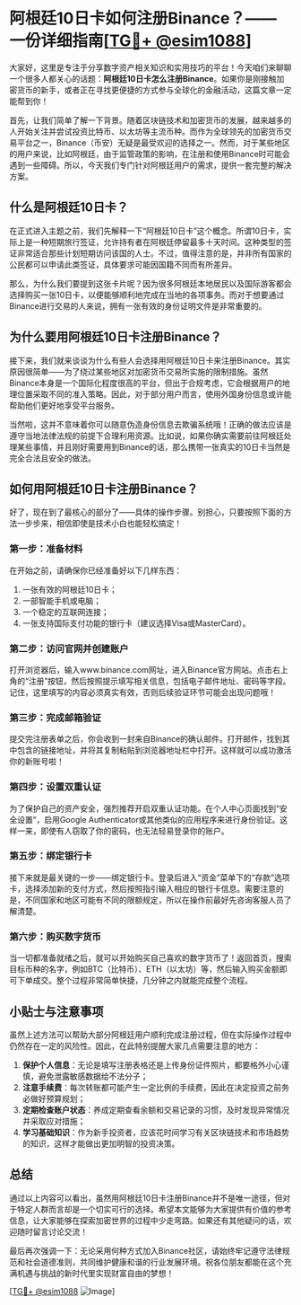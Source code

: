 # 阿根廷10日卡如何注册Binance？——一份详细指南[[TG💪+ @esim1088](https://t.me/s/esim1088)]

大家好，这里是专注于分享数字资产相关知识和实用技巧的平台！今天咱们来聊聊一个很多人都关心的话题：**阿根廷10日卡怎么注册Binance**。如果你是刚接触加密货币的新手，或者正在寻找更便捷的方式参与全球化的金融活动，这篇文章一定能帮到你！

首先，让我们简单了解一下背景。随着区块链技术和加密货币的发展，越来越多的人开始关注并尝试投资比特币、以太坊等主流币种。而作为全球领先的加密货币交易平台之一，Binance（币安）无疑是最受欢迎的选择之一。然而，对于某些地区的用户来说，比如阿根廷，由于监管政策的影响，在注册和使用Binance时可能会遇到一些障碍。所以，今天我们专门针对阿根廷用户的需求，提供一套完整的解决方案。

## 什么是阿根廷10日卡？

在正式进入主题之前，我们先解释一下“阿根廷10日卡”这个概念。所谓10日卡，实际上是一种短期旅行签证，允许持有者在阿根廷停留最多十天时间。这种类型的签证非常适合那些计划短期访问该国的人士。不过，值得注意的是，并非所有国家的公民都可以申请此类签证，具体要求可能因国籍不同而有所差异。

那么，为什么我们要提到这张卡片呢？因为很多阿根廷本地居民以及国际游客都会选择购买一张10日卡，以便能够顺利地完成在当地的各项事务。而对于想要通过Binance进行交易的人来说，拥有一张有效的身份证明文件是非常重要的。

## 为什么要用阿根廷10日卡注册Binance？

接下来，我们就来谈谈为什么有些人会选择用阿根廷10日卡来注册Binance。其实原因很简单——为了绕过某些地区对加密货币交易所实施的限制措施。虽然Binance本身是一个国际化程度很高的平台，但出于合规考虑，它会根据用户的地理位置采取不同的准入策略。因此，对于部分用户而言，使用外国身份信息或许能帮助他们更好地享受平台服务。

当然啦，这并不意味着你可以随意伪造身份信息去欺骗系统哦！正确的做法应该是遵守当地法律法规的前提下合理利用资源。比如说，如果你确实需要前往阿根廷处理某些事情，并且刚好需要用到Binance的话，那么携带一张真实的10日卡当然是完全合法且安全的做法。

## 如何用阿根廷10日卡注册Binance？

好了，现在到了最核心的部分了——具体的操作步骤。别担心，只要按照下面的方法一步步来，相信即使是技术小白也能轻松搞定！

### 第一步：准备材料

在开始之前，请确保你已经准备好以下几样东西：
1. 一张有效的阿根廷10日卡；
2. 一部智能手机或电脑；
3. 一个稳定的互联网连接；
4. 一张支持国际支付功能的银行卡（建议选择Visa或MasterCard）。

### 第二步：访问官网并创建账户

打开浏览器后，输入www.binance.com网址，进入Binance官方网站。点击右上角的“注册”按钮，然后按照提示填写相关信息，包括电子邮件地址、密码等字段。记住，这里填写的内容必须真实有效，否则后续验证环节可能会出现问题哦！

### 第三步：完成邮箱验证

提交完注册表单之后，你会收到一封来自Binance的确认邮件。打开邮件，找到其中包含的链接地址，并将其复制粘贴到浏览器地址栏中打开。这样就可以成功激活你的新账号啦！

### 第四步：设置双重认证

为了保护自己的资产安全，强烈推荐开启双重认证功能。在个人中心页面找到“安全设置”，启用Google Authenticator或其他类似的应用程序来进行身份验证。这样一来，即使有人窃取了你的密码，也无法轻易登录你的账户。

### 第五步：绑定银行卡

接下来就是最关键的一步——绑定银行卡。登录后进入“资金”菜单下的“存款”选项卡，选择添加新的支付方式，然后按照指引输入相应的银行卡信息。需要注意的是，不同国家和地区可能有不同的限额规定，所以在操作前最好先咨询客服人员了解清楚。

### 第六步：购买数字货币

当一切都准备就绪之后，就可以开始购买自己喜欢的数字货币了！返回首页，搜索目标币种的名字，例如BTC（比特币）、ETH（以太坊）等，然后输入购买金额即可下单成交。整个过程非常简单快捷，几分钟之内就能完成整个流程。

## 小贴士与注意事项

虽然上述方法可以帮助大部分阿根廷用户顺利完成注册过程，但在实际操作过程中仍然存在一定的风险性。因此，在此特别提醒大家几点需要注意的地方：

1. **保护个人信息**：无论是填写注册表格还是上传身份证件照片，都要格外小心谨慎，避免泄露敏感数据给不法分子；
2. **注意手续费**：每次转账都可能产生一定比例的手续费，因此在决定投资之前务必做好预算规划；
3. **定期检查账户状态**：养成定期查看余额和交易记录的习惯，及时发现异常情况并采取应对措施；
4. **学习基础知识**：作为新手投资者，应该花时间学习有关区块链技术和市场趋势的知识，这样才能做出更加明智的投资决策。

## 总结

通过以上内容可以看出，虽然用阿根廷10日卡注册Binance并不是唯一途径，但对于特定人群而言却是一个切实可行的选择。希望本文能够为大家提供有价值的参考信息，让大家能够在探索加密世界的过程中少走弯路。如果还有其他疑问的话，欢迎随时留言讨论交流！

最后再次强调一下：无论采用何种方式加入Binance社区，请始终牢记遵守法律规范和社会道德准则，共同维护健康和谐的行业发展环境。祝各位朋友都能在这个充满机遇与挑战的新时代里实现财富自由的梦想！

[[TG💪+ @esim1088](https://t.me/s/esim1088) ![Image](https://i.postimg.cc/4NQfJmqS/Snipaste-2025-05-13-00-14-12.png)]